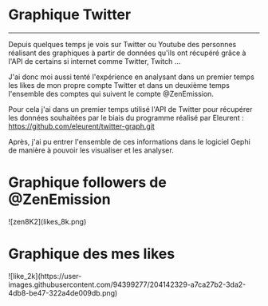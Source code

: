 # Graphique Twitter

<hr> 

Depuis quelques temps je vois sur Twitter ou Youtube des personnes réalisant des graphiques à partir de données qu'ils ont récupéré grâce à l'API de certains si internet comme Twitter, Twitch ...

J'ai donc moi aussi tenté l'expérience en analysant dans un premier temps les likes de mon propre compte Twitter et dans un deuxième temps l'ensemble des comptes qui suivent le compte @ZenEmission.

Pour cela j'ai dans un premier temps utilisé l'API de Twitter pour récupérer les données souhaitées par le biais du programme réalisé par Eleurent : https://github.com/eleurent/twitter-graph.git

Après, j'ai pu entrer l'ensemble de ces informations dans le logiciel Gephi de manière à pouvoir les visualiser et les analyser. 


<h1> Graphique followers de @ZenEmission</h1>
![zen8K2](likes_8k.png)


<br>
<h1> Graphique des mes likes</h1>
![like_2k](https://user-images.githubusercontent.com/94399277/204142329-a7ca27b2-3da2-4db8-be47-322a4de009db.png)


